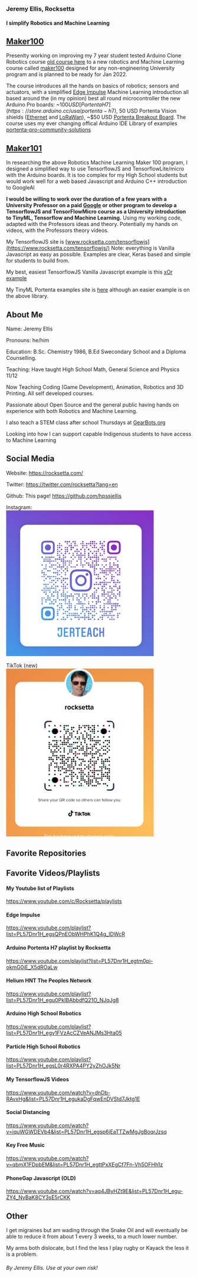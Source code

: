 

### Jeremy Ellis, Rocksetta

#### I simplify Robotics and Machine Learning


## [Maker100](https://github.com/hpssjellis/maker100)
Presenlty working on improving my 7 year student tested Arduino Clone Robotics course [old course here](https://github.com/hpssjellis/particle.io-photon-high-school-robotics) to a new robotics and Machine Learning course called [maker100](https://github.com/hpssjellis/maker100) designed for any non-engineering University program and is planned to be ready for Jan 2022.

The course introduces all the hands on basics of robotics; sensors and actuators, with a simplified [Edge Impulse](https://www.edgeimpulse.com/) Machine Learning introduction all based around the (in my opinion) best all round microcontroller the new Arduino Pro boards: ~$100 USD [PortentaH7](https://store.arduino.cc/usa/portenta-h7), ~$50 USD Portenta Vision shields ([Ethernet](https://store.arduino.cc/usa/portenta-vision-shield) and [LoRaWan](https://store.arduino.cc/usa/portenta-vision-shield-lora)), ~$50 USD [Portenta Breakout Board](https://store.arduino.cc/usa/portenta-breakout). The course uses my ever changing offical Arduino IDE Library of examples [portenta-pro-community-solutions](https://github.com/hpssjellis/portenta-pro-community-solutions)


## [Maker101](https://github.com/hpssjellis/maker101)

In researching the above Robotics Machine Learning Maker 100 program, I designed a simplified way to use TensorflowJS and TensorflowLite/micro with the Arduino boards. It is too complex for my High School students but would work well for a web based Javascript and Arduino C++ introduction to GoogleAI

**I would be willing to work over the duration of a few years with a University Professor on a paid [Google](https://blog.tensorflow.org/2021/06/2021-request-for-proposals-ml-faculty-awards.html?m=1) or other program to develop a TensorflowJS and TensorFlowMicro course as a University introduction to TinyML, Tensorflow and Machine Learning.** Using my working code, adapted with the Professors ideas and theory. Potentially my hands on videos, with the Professors theory videos. 

My TensorflowJS site is [www.rocksetta.com/tensorflowjs](https://www.rocksetta.com/tensorflowjs/) Note: everything is Vanilla Javascript as easy as possible. Examples are clear, Keras based and simple for students to build from.

My best, easiest TensorflowJS Vanilla Javascript example is this [xOr example](https://www.rocksetta.com/tensorflowjs/beginner-keras/20keras-xOr.html)

My TinyML Portenta examples site is [here](https://github.com/hpssjellis/my-examples-for-the-arduino-portentaH7/tree/master/m09-Tensoflow) although an easier example is on the above library.






## About Me

Name: Jeremy Ellis

Pronouns: he/him


Education: B.Sc. Chemistry 1986, B.Ed Swecondary School and a Diploma Counselling.  

Teaching: Have taught High School Math, General Science and Physics 11/12  

Now Teaching Coding (Game Development), Animation, Robotics and 3D Printing. All self developed courses.

Passionate about Open Source and the general public having hands on experience with both Robotics and Machine Learning.

I also teach a STEM class after school Thursdays at [GearBots.org](https://www.gearbots.org/)

Looking into how I can support capable Indigenous students to have access to Machine Learning



## Social Media

Website:  https://rocksetta.com/

Twitter:  https://twitter.com/rocksetta?lang=en

Github: This page!  https://github.com/hpssjellis

Instagram: 
<br><img src="media/Screenshot_20210730-175840_Instagram.jpg" width = 400/>

TikTok (new) 
<br><img src="media/Screenshot_20210730-191212_TikTok.jpg" width = 400/>



## Favorite Repositories




## Favorite Videos/Playlists

#### My Youtube list of Playlists

https://www.youtube.com/c/Rocksetta/playlists



#### Edge Impulse

https://www.youtube.com/playlist?list=PL57Dnr1H_egsQPnEObWHPhK1Q4g_IDWcR



#### Arduino Portenta H7 playlist by Rocksetta



https://www.youtube.com/playlist?list=PL57Dnr1H_egtm0pi-okmG0iE_X5dROaLw




#### Helium HNT The Peoples Network


https://www.youtube.com/playlist?list=PL57Dnr1H_egu0PkIBAbbdfQ21O_NJqJg8

####  Arduino High School Robotics

https://www.youtube.com/playlist?list=PL57Dnr1H_egv1FVzAcCZVeANJMs3Hta05


####  Particle High School Robotics
https://www.youtube.com/playlist?list=PL57Dnr1H_egsL0r4RXPA4PY2yZhOJk5Nr


#### My TensorflowJS Videos
https://www.youtube.com/watch?v=dnDb-RAvxHg&list=PL57Dnr1H_egukaDgFqwEnDVStd7Jktg1E


#### Social Distancing
https://www.youtube.com/watch?v=jquWGWDEVb4&list=PL57Dnr1H_egsp6jEaTTZwMgJgBoqrJzsq


#### Key Free Music
https://www.youtube.com/watch?v=qbmX1FDpbEM&list=PL57Dnr1H_egttPxXEgCf7Fn-Vh5OFHh1z



#### PhoneGap Javascript (OLD)
https://www.youtube.com/watch?v=aq4JByHZt9E&list=PL57Dnr1H_egu-ZY4_NyBaK8CY3sE5rCKK




## Other 

I get migraines but am wading through the Snake Oil and will eventually be able to reduce it from about 1 every 3 weeks, to a much lower number.

My arms both dislocate, but I find the less I play rugby or Kayack the less it is a problem.


###### By Jeremy Ellis. Use at your own risk!




<!--
**hpssjellis/hpssjellis** is a ✨ _special_ ✨ repository because its `README.md` (this file) appears on your GitHub profile.

Here are some ideas to get you started:

- 🔭 I’m currently working on ...  Hi there 👋
- 🌱 I’m currently learning ...
- 👯 I’m looking to collaborate on ...
- 🤔 I’m looking for help with ...
- 💬 Ask me about ...
- 📫 How to reach me: ...
- 😄 Pronouns: ...
- ⚡ Fun fact: ...
-->
  
  
  
  </body>
